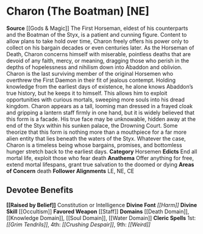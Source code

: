 ﻿---
ability:
- Constitution
- Intelligence
ability_boost:
- Constitution
- Intelligence
alignment: NE
deity:
- '[[DATABASE/deity/Charon|Charon]]'
deity_category: Horsemen
divine_font: Harm
domain:
- '[[DATABASE/domain/Death Domain|Death]]'
- '[[DATABASE/domain/Knowledge Domain|Knowledge]]'
- '[[DATABASE/domain/Soul Domain|Soul]]'
- '[[DATABASE/domain/Water Domain|Water]]'
favored_weapon: '[[DATABASE/weapon/Staff|Staff]]'
follower_alignment:
- LE
- NE
- CE
id: '135'
name: Charon
rarity: Common
skill:
- '[[DATABASE/skill/Occultism|Occultism]]'
source: '[[DATABASE/source/Gods & Magic|Gods & Magic]]'
trait: null
type: Deity

---
# Charon (The Boatman) [NE]

**Source** [[Gods & Magic]] 
The First Horseman, eldest of his counterparts and the Boatman of the Styx, is a patient and cunning figure. Content to allow plans to take hold over time, Charon freely offers his power only to collect on his bargain decades or even centuries later. As the Horseman of Death, Charon concerns himself with miserable, pointless deaths that are devoid of any faith, mercy, or meaning, dragging those who perish in the depths of hopelessness and nihilism down into Abaddon and oblivion.
 Charon is the last surviving member of the original Horsemen who overthrew the First Daemon in their fit of jealous contempt. Holding knowledge from the earliest days of existence, he alone knows Abaddon’s true history, but he keeps it to himself. This allows him to exploit opportunities with curious mortals, sweeping more souls into his dread kingdom.
 Charon appears as a tall, looming man dressed in a frayed cloak and gripping a lantern staff firmly in one hand, but it is widely believed that this form is a facade. His true face may be unknowable, hidden away at the end of the Styx within his sunken palace, the Drowning Court. Some theorize that this form is nothing more than a mouthpiece for a far more alien entity that lies beneath the waters of the Styx. Whatever the case, Charon is a timeless being whose bargains, promises, and bottomless hunger stretch back to the earliest days.
**Category** Horsemen
**Edicts** End all mortal life, exploit those who fear death
**Anathema** Offer anything for free, extend mortal lifespans, grant true salvation to the doomed or dying
**Areas of Concern** death
**Follower Alignments** LE, NE, CE

## Devotee Benefits

**[[Raised by Belief]]** Constitution or Intelligence
**Divine Font** _[[Harm]]_
**Divine Skill** [[Occultism]]
**Favored Weapon** [[Staff]]
**Domains** [[Death Domain]], [[Knowledge Domain]], [[Soul Domain]], [[Water Domain]]
**Cleric Spells** 1st: _[[Grim Tendrils]]_, 4th: _[[Crushing Despair]]_, 9th: _[[Weird]]_